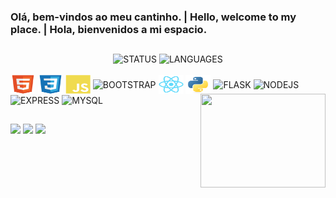 ### Olá, bem-vindos ao meu cantinho. | Hello, welcome to my place. | Hola, bienvenidos a mi espacio.
##
<!--Github Stats-->
<div align="center">
<img alt="STATUS" height="175em" width="400em" src="https://github-readme-stats.vercel.app/api?username=luciana-rodrigues&show_icons=true&theme=dracula&include_all_commits=true&count_private=true">
<img alt="LANGUAGES" height="175em" width="400em" src="https://github-readme-stats.vercel.app/api/top-langs/?username=luciana-rodrigues&layout=compact&theme=dracula">
</div>


<!--Tech Icon Badges-->
<!--<img align="center" alt="" height="30" width="40" src="">-->
<div style="display: inline_block"><br>
  <img align="center" alt="HTML" height="30" width="40" src="https://raw.githubusercontent.com/devicons/devicon/master/icons/html5/html5-original.svg">
  <img align="center" alt="CSS" height="30" width="40" src="https://raw.githubusercontent.com/devicons/devicon/master/icons/css3/css3-original.svg">
  <!--<img align="center" alt="SASS" height="30" width="40" src="https://cdn.jsdelivr.net/gh/devicons/devicon/icons/sass/sass-original.svg">-->
  <img align="center" alt="JAVACRIPT" height="30" width="40" src="https://raw.githubusercontent.com/devicons/devicon/master/icons/javascript/javascript-plain.svg">
  <img align="center" alt="BOOTSTRAP" height="30" width="40" src="https://cdn.jsdelivr.net/gh/devicons/devicon/icons/bootstrap/bootstrap-original.svg">
  <img align="center" alt="REACT" height="30" width="40" src="https://raw.githubusercontent.com/devicons/devicon/master/icons/react/react-original.svg">
  
  
  <img align="center" alt="PYTHON" height="30" width="40" src="https://raw.githubusercontent.com/devicons/devicon/master/icons/python/python-original.svg">
  <img align="center" alt="FLASK" height="30" width="40" src="https://cdn.jsdelivr.net/gh/devicons/devicon/icons/flask/flask-original.svg">
  <!--<img align="center" alt="DJANGO" height="30" width="40" src="https://cdn.jsdelivr.net/gh/devicons/devicon/icons/django/django-original.svg">-->
  
  
  <img align="center" alt="NODEJS" height="30" width="40" src="https://cdn.jsdelivr.net/gh/devicons/devicon/icons/nodejs/nodejs-original.svg">
  <img align="center" alt="EXPRESS" height="30" width="40" src="https://cdn.jsdelivr.net/gh/devicons/devicon/icons/express/express-original.svg">
  <!--<img align="center" alt="TYPESCRIPT" height="30" width="40" src="https://raw.githubusercontent.com/devicons/devicon/master/icons/typescript/typescript-plain.svg">-->
  
  
  <!--<img align="center" alt="DART" height="30" width="40" src="https://cdn.jsdelivr.net/gh/devicons/devicon/icons/dart/dart-original.svg">-->
  <!--<img align="center" alt="FLUTTER" height="30" width="40" src="https://cdn.jsdelivr.net/gh/devicons/devicon/icons/flutter/flutter-original.svg">-->
  
  
  <!--<img align="center" alt="C-SHARP" height="30" width="40" src="https://cdn.jsdelivr.net/gh/devicons/devicon/icons/csharp/csharp-original.svg">-->
  <!--<img align="center" alt="DOT-NET" height="30" width="40" src="https://cdn.jsdelivr.net/gh/devicons/devicon/icons/dot-net/dot-net-original.svg">-->
  <!--<img align="center" alt="DOT-NET-CORE" height="30" width="40" src="https://cdn.jsdelivr.net/gh/devicons/devicon/icons/dotnetcore/dotnetcore-original.svg">-->
  
  
  <!--<img align="center" alt="JAVA" height="30" width="40" src="https://cdn.jsdelivr.net/gh/devicons/devicon/icons/java/java-original.svg">-->
  <!--<img align="center" alt="SPRING" height="30" width="40" src="https://cdn.jsdelivr.net/gh/devicons/devicon/icons/spring/spring-original.svg">-->
  
  
  <!--<img align="center" alt="DOCKER" height="30" width="40" src="https://cdn.jsdelivr.net/gh/devicons/devicon/icons/docker/docker-original.svg">-->
  <!--<img align="center" alt="KUBERNETES" height="30" width="40" src="https://cdn.jsdelivr.net/gh/devicons/devicon/icons/kubernetes/kubernetes-plain.svg">-->
  
  
  <img align="center" alt="MYSQL" height="30" width="40" src="https://cdn.jsdelivr.net/gh/devicons/devicon/icons/mysql/mysql-original.svg">
  <!--<img align="center" alt="MONGODB" height="30" width="40" src="https://cdn.jsdelivr.net/gh/devicons/devicon/icons/mongodb/mongodb-original.svg">-->
  <!--<img align="center" alt="FIREBASE" height="30" width="40" src="https://cdn.jsdelivr.net/gh/devicons/devicon/icons/firebase/firebase-plain.svg">-->
  
  
  <!--Imagem de Apresentação-->
  <img align="right" width="200em" height="150em" src="https://res.cloudinary.com/lucy-rodrigues/image/upload/v1638231403/personal/girl_on_laptop_mom13p.gif"> 
</div>

##

<!--Social-->
<div>
  <a alt="LINKEDIN" href="https://www.linkedin.com/in/luciana-rodrigues-fontana" target="_blank"><img src="https://img.shields.io/badge/-LinkedIn-%230077B5?style=for-the-badge&logo=linkedin&logoColor=white" target="_blank"></a>
  <a alt="GMAIL" href = "mailto:lucy.rodriguez.fontana@gmail.com"><img src="https://img.shields.io/badge/Gmail-D14836?style=for-the-badge&logo=gmail&logoColor=white" target="_blank"></a>
  <a alt="DISCORD" href="https://discord.gg/wAV9D5JfP9" target="_blank"><img src="https://img.shields.io/badge/Discord-7289DA?style=for-the-badge&logo=discord&logoColor=white" target="_blank"></a>
  <!--<a alt="PLAYSTORE" href="" target="_blank"><img src="https://img.shields.io/badge/Google_Play-414141?style=for-the-badge&logo=google-play&logoColor=white" target="_blank"></a>-->
  <!--<a alt="APPLE STORE" href="" target="_blank"><img src="https://img.shields.io/badge/App_Store-0D96F6?style=for-the-badge&logo=app-store&logoColor=white" target="_blank"></a>-->
</div>
